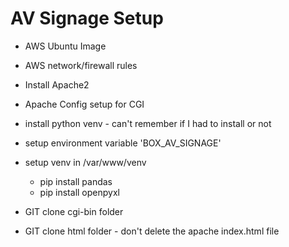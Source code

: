 # AV Signage Setup

- AWS Ubuntu Image
- AWS network/firewall rules
- Install Apache2
- Apache Config setup for CGI
- install python venv - can't remember if I had to install or not
- setup environment variable 'BOX_AV_SIGNAGE'
- setup venv in /var/www/venv
	- pip install pandas
	- pip install openpyxl

- GIT clone cgi-bin folder
- GIT clone html folder - don't delete the apache index.html file
